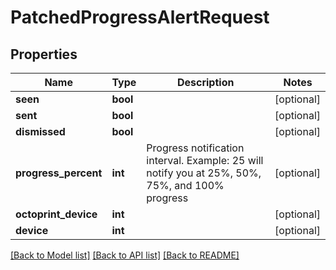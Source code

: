 # PatchedProgressAlertRequest

## Properties
Name | Type | Description | Notes
------------ | ------------- | ------------- | -------------
**seen** | **bool** |  | [optional] 
**sent** | **bool** |  | [optional] 
**dismissed** | **bool** |  | [optional] 
**progress_percent** | **int** | Progress notification interval. Example: 25 will notify you at 25%, 50%, 75%, and 100% progress | [optional] 
**octoprint_device** | **int** |  | [optional] 
**device** | **int** |  | [optional] 

[[Back to Model list]](../README.md#documentation-for-models) [[Back to API list]](../README.md#documentation-for-api-endpoints) [[Back to README]](../README.md)


